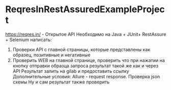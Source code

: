 # ReqresInRestAssuredExampleProject


https://reqres.in/ - Открытое API Необходимо на Java + JUnit+ RestAssure + Selenium 
написать: 
1) Проверки API с главной страницы, которые представлены как образец, позитивные и негативные
2) Проверить WEB на главной странице, проверить что при нажатии на кнопку отправки образца запроса результат такой же как и через API
Результат залить на gilab и предоставить ссылку
Дополнительные условия:
Allure - request response. Проверка json схемы Ну и сам результат также проверить
